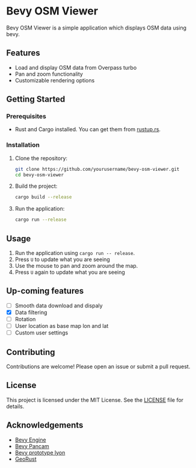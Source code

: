 # Bevy OSM Viewer

Bevy OSM Viewer is a simple application which displays OSM data using bevy.

## Features

- Load and display OSM data from Overpass turbo
- Pan and zoom functionality
- Customizable rendering options

## Getting Started

### Prerequisites

- Rust and Cargo installed. You can get them from [rustup.rs](https://rustup.rs/).

### Installation

1. Clone the repository:
    ```sh
    git clone https://github.com/yourusername/bevy-osm-viewer.git
    cd bevy-osm-viewer
    ```

2. Build the project:
    ```sh
    cargo build --release
    ```

3. Run the application:
    ```sh
    cargo run --release
    ```

## Usage

1. Run the application using `cargo run -- release`.
2. Press `U` to update what you are seeing
3. Use the mouse to pan and zoom around the map.
4. Press `U` again to update what you are seeing

## Up-coming features

- [ ] Smooth data download and dispaly
- [x] Data filtering
- [ ] Rotation
- [ ] User location as base map lon and lat
- [ ] Custom user settings

## Contributing

Contributions are welcome! Please open an issue or submit a pull request.

## License

This project is licensed under the MIT License. See the [LICENSE](LICENSE) file for details.

## Acknowledgements

- [Bevy Engine](https://bevyengine.org/)
- [Bevy Pancam](https://github.com/johanhelsing/bevy_pancam)
- [Bevy prototype lyon](https://github.com/Nilirad/bevy_prototype_lyon)
- [GeoRust](https://georust.org/)
